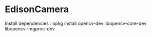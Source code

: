 # EdisonCamera
Install dependencies : 
	opkg install opencv-dev libopencv-core-dev libopencv-imgproc-dev